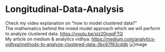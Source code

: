 # Longitudinal-Data-Analysis
Check my video explanation on "how to model clustered data?"<br/>
The mathematics behind the mixed model approach which we will perform to analyze clustered data.
https://youtu.be/xjz20ngqFTQ <br/>
My article on medium & analytics vidhya: https://medium.com/analytics-vidhya/methods-to-analyze-clustered-data-3bc67f63cddb
![image](https://user-images.githubusercontent.com/36698076/115936907-c3412780-a453-11eb-8ea7-6cb0fcabc3cc.png)

